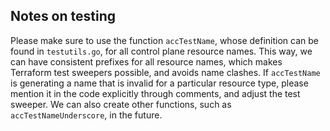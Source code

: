## Notes on testing

Please make sure to use the function `accTestName`, whose definition can be
found in `testutils.go`, for all control plane resource names. This way, we can
have consistent prefixes for all resource names, which makes Terraform test
sweepers possible, and avoids name clashes. If `accTestName` is generating a
name that is invalid for a particular resource type, please mention it in the
code explicitly through comments, and adjust the test sweeper. We can also
create other functions, such as `accTestNameUnderscore`, in the future.
